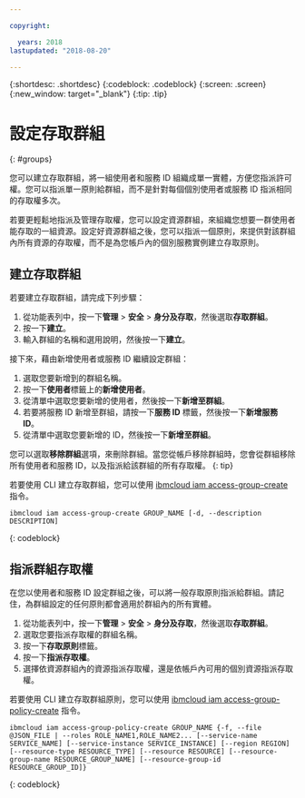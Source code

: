 ```yaml
---

copyright:

  years: 2018
lastupdated: "2018-08-20"

---
```


{:shortdesc: .shortdesc}
{:codeblock: .codeblock}
{:screen: .screen}
{:new_window: target="_blank"}
{:tip: .tip}


# 設定存取群組
{: #groups}

您可以建立存取群組，將一組使用者和服務 ID 組織成單一實體，方便您指派許可權。您可以指派單一原則給群組，而不是針對每個個別使用者或服務 ID 指派相同的存取權多次。

若要更輕鬆地指派及管理存取權，您可以設定資源群組，來組織您想要一群使用者能存取的一組資源。設定好資源群組之後，您可以指派一個原則，來提供對該群組內所有資源的存取權，而不是為您帳戶內的個別服務實例建立存取原則。  

## 建立存取群組

若要建立存取群組，請完成下列步驟：

1. 從功能表列中，按一下**管理** &gt; **安全** &gt; **身分及存取**，然後選取**存取群組**。
2. 按一下**建立**。
3. 輸入群組的名稱和選用說明，然後按一下**建立**。

接下來，藉由新增使用者或服務 ID 繼續設定群組：

1. 選取您要新增到的群組名稱。
2. 按一下**使用者**標籤上的**新增使用者**。 
3. 從清單中選取您要新增的使用者，然後按一下**新增至群組**。
4. 若要將服務 ID 新增至群組，請按一下**服務 ID** 標籤，然後按一下**新增服務 ID**。
5. 從清單中選取您要新增的 ID，然後按一下**新增至群組**。

您可以選取**移除群組**選項，來刪除群組。當您從帳戶移除群組時，您會從群組移除所有使用者和服務 ID，以及指派給該群組的所有存取權。
{: tip}

若要使用 CLI 建立存取群組，您可以使用 [ibmcloud iam access-group-create](/docs/cli/reference/ibmcloud/cli_api_policy.html#ibmcloud_iam_access_group_create) 指令。
```
ibmcloud iam access-group-create GROUP_NAME [-d, --description DESCRIPTION]
```
{: codeblock}


## 指派群組存取權

在您以使用者和服務 ID 設定群組之後，可以將一般存取原則指派給群組。請記住，為群組設定的任何原則都會適用於群組內的所有實體。

1. 從功能表列中，按一下**管理** &gt; **安全** &gt; **身分及存取**，然後選取**存取群組**。
2. 選取您要指派存取權的群組名稱。 
3. 按一下**存取原則**標籤。
4. 按一下**指派存取權**。 
5. 選擇依資源群組內的資源指派存取權，還是依帳戶內可用的個別資源指派存取權。

若要使用 CLI 建立存取群組原則，您可以使用 [ibmcloud iam access-group-policy-create](/docs/cli/reference/ibmcloud/cli_acct_org_role.html#ibmcloud_iam_access_group_policy_create) 指令。
```
ibmcloud iam access-group-policy-create GROUP_NAME {-f, --file @JSON_FILE | --roles ROLE_NAME1,ROLE_NAME2... [--service-name SERVICE_NAME] [--service-instance SERVICE_INSTANCE] [--region REGION] [--resource-type RESOURCE_TYPE] [--resource RESOURCE] [--resource-group-name RESOURCE_GROUP_NAME] [--resource-group-id RESOURCE_GROUP_ID]}
```
{: codeblock}
